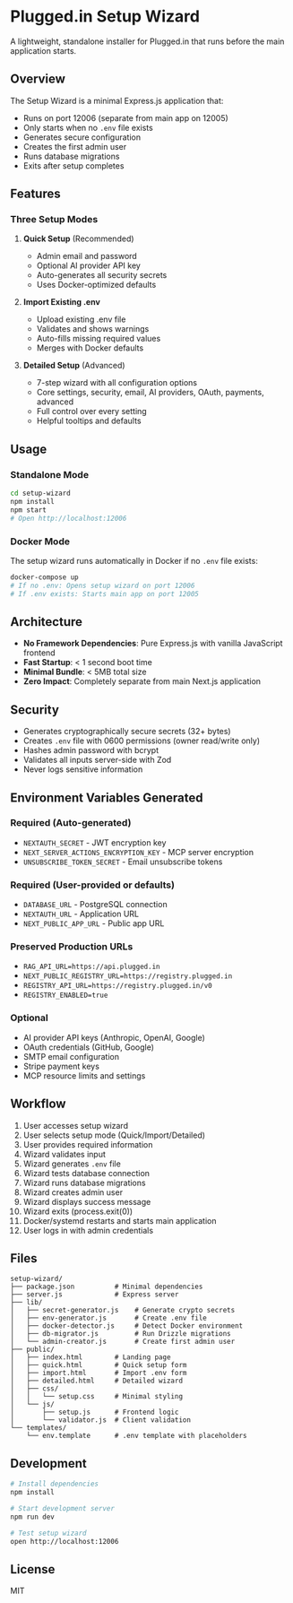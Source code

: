 # Plugged.in Setup Wizard

A lightweight, standalone installer for Plugged.in that runs before the main application starts.

## Overview

The Setup Wizard is a minimal Express.js application that:
- Runs on port 12006 (separate from main app on 12005)
- Only starts when no `.env` file exists
- Generates secure configuration
- Creates the first admin user
- Runs database migrations
- Exits after setup completes

## Features

### Three Setup Modes

1. **Quick Setup** (Recommended)
   - Admin email and password
   - Optional AI provider API key
   - Auto-generates all security secrets
   - Uses Docker-optimized defaults

2. **Import Existing .env**
   - Upload existing .env file
   - Validates and shows warnings
   - Auto-fills missing required values
   - Merges with Docker defaults

3. **Detailed Setup** (Advanced)
   - 7-step wizard with all configuration options
   - Core settings, security, email, AI providers, OAuth, payments, advanced
   - Full control over every setting
   - Helpful tooltips and defaults

## Usage

### Standalone Mode
```bash
cd setup-wizard
npm install
npm start
# Open http://localhost:12006
```

### Docker Mode
The setup wizard runs automatically in Docker if no `.env` file exists:
```bash
docker-compose up
# If no .env: Opens setup wizard on port 12006
# If .env exists: Starts main app on port 12005
```

## Architecture

- **No Framework Dependencies**: Pure Express.js with vanilla JavaScript frontend
- **Fast Startup**: < 1 second boot time
- **Minimal Bundle**: < 5MB total size
- **Zero Impact**: Completely separate from main Next.js application

## Security

- Generates cryptographically secure secrets (32+ bytes)
- Creates `.env` file with 0600 permissions (owner read/write only)
- Hashes admin password with bcrypt
- Validates all inputs server-side with Zod
- Never logs sensitive information

## Environment Variables Generated

### Required (Auto-generated)
- `NEXTAUTH_SECRET` - JWT encryption key
- `NEXT_SERVER_ACTIONS_ENCRYPTION_KEY` - MCP server encryption
- `UNSUBSCRIBE_TOKEN_SECRET` - Email unsubscribe tokens

### Required (User-provided or defaults)
- `DATABASE_URL` - PostgreSQL connection
- `NEXTAUTH_URL` - Application URL
- `NEXT_PUBLIC_APP_URL` - Public app URL

### Preserved Production URLs
- `RAG_API_URL=https://api.plugged.in`
- `NEXT_PUBLIC_REGISTRY_URL=https://registry.plugged.in`
- `REGISTRY_API_URL=https://registry.plugged.in/v0`
- `REGISTRY_ENABLED=true`

### Optional
- AI provider API keys (Anthropic, OpenAI, Google)
- OAuth credentials (GitHub, Google)
- SMTP email configuration
- Stripe payment keys
- MCP resource limits and settings

## Workflow

1. User accesses setup wizard
2. User selects setup mode (Quick/Import/Detailed)
3. User provides required information
4. Wizard validates input
5. Wizard generates `.env` file
6. Wizard tests database connection
7. Wizard runs database migrations
8. Wizard creates admin user
9. Wizard displays success message
10. Wizard exits (process.exit(0))
11. Docker/systemd restarts and starts main application
12. User logs in with admin credentials

## Files

```
setup-wizard/
├── package.json          # Minimal dependencies
├── server.js             # Express server
├── lib/
│   ├── secret-generator.js    # Generate crypto secrets
│   ├── env-generator.js       # Create .env file
│   ├── docker-detector.js     # Detect Docker environment
│   ├── db-migrator.js         # Run Drizzle migrations
│   └── admin-creator.js       # Create first admin user
├── public/
│   ├── index.html        # Landing page
│   ├── quick.html        # Quick setup form
│   ├── import.html       # Import .env form
│   ├── detailed.html     # Detailed wizard
│   ├── css/
│   │   └── setup.css     # Minimal styling
│   └── js/
│       ├── setup.js      # Frontend logic
│       └── validator.js  # Client validation
└── templates/
    └── env.template      # .env template with placeholders
```

## Development

```bash
# Install dependencies
npm install

# Start development server
npm run dev

# Test setup wizard
open http://localhost:12006
```

## License

MIT
